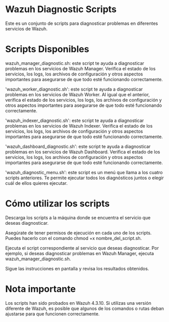 # Wazuh Diagnostic Scripts
Este es un conjunto de scripts para diagnosticar problemas en diferentes servicios de Wazuh.

# Scripts Disponibles
wazuh_manager_diagnostic.sh: este script te ayuda a diagnosticar problemas en los servicios de Wazuh Manager. Verifica el estado de los servicios, los logs, los archivos de configuración y otros aspectos importantes para asegurarse de que todo esté funcionando correctamente.

'wazuh_worker_diagnostic.sh': este script te ayuda a diagnosticar problemas en los servicios de Wazuh Worker. Al igual que el anterior, verifica el estado de los servicios, los logs, los archivos de configuración y otros aspectos importantes para asegurarse de que todo esté funcionando correctamente.

'wazuh_indexer_diagnostic.sh': este script te ayuda a diagnosticar problemas en los servicios de Wazuh Indexer. Verifica el estado de los servicios, los logs, los archivos de configuración y otros aspectos importantes para asegurarse de que todo esté funcionando correctamente.

'wazuh_dashboard_diagnostic.sh': este script te ayuda a diagnosticar problemas en los servicios de Wazuh Dashboard. Verifica el estado de los servicios, los logs, los archivos de configuración y otros aspectos importantes para asegurarse de que todo esté funcionando correctamente.

'wazuh_diagnostic_menu.sh': este script es un menú que llama a los cuatro scripts anteriores. Te permite ejecutar todos los diagnósticos juntos o elegir cuál de ellos quieres ejecutar.

# Cómo utilizar los scripts
Descarga los scripts a la máquina donde se encuentra el servicio que deseas diagnosticar.

Asegúrate de tener permisos de ejecución en cada uno de los scripts. Puedes hacerlo con el comando chmod +x nombre_del_script.sh.

Ejecuta el script correspondiente al servicio que deseas diagnosticar. Por ejemplo, si deseas diagnosticar problemas en Wazuh Manager, ejecuta wazuh_manager_diagnostic.sh.

Sigue las instrucciones en pantalla y revisa los resultados obtenidos.

# Nota importante
Los scripts han sido probados en Wazuh 4.3.10. Si utilizas una versión diferente de Wazuh, es posible que algunos de los comandos o rutas deban ajustarse para que funcionen correctamente.
